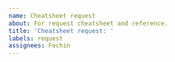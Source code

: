 ```yaml
---
name: Cheatsheet request
about: For request cheatsheet and reference.
title: 'Cheatsheet request: '
labels: request
assignees: Fechin
---
```



